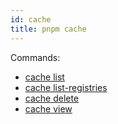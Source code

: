 ```yaml
---
id: cache
title: pnpm cache
---
```


Commands:
* [cache list](/cli/cache-list.md)
* [cache list-registries](/cli/cache-list-registries.md)
* [cache delete](/cli/cache-delete.md)
* [cache view](/cli/cache-view.md)
